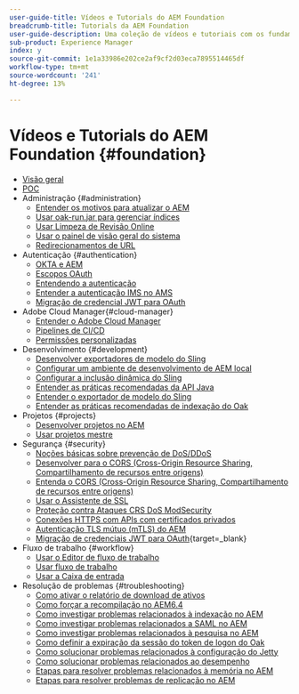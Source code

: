 ```yaml
---
user-guide-title: Vídeos e Tutorials do AEM Foundation
breadcrumb-title: Tutorials da AEM Foundation
user-guide-description: Uma coleção de vídeos e tutoriais com os fundamentos do Adobe Experience Manager.
sub-product: Experience Manager
index: y
source-git-commit: 1e1a33986e202ce2af9cf2d03eca7895514465df
workflow-type: tm+mt
source-wordcount: '241'
ht-degree: 13%

---
```



# Vídeos e Tutorials do AEM Foundation {#foundation}

+ [Visão geral](./overview.md)
+ [POC](./poc.md)
+ Administração {#administration}
   + [Entender os motivos para atualizar o AEM](./administration/understand-reasons-to-upgrade.md)
   + [Usar oak-run.jar para gerenciar índices](./administration/use-oak-run-jar-to-manage-indexes.md)
   + [Usar Limpeza de Revisão Online](./administration/use-online-revision-clean-up.md)
   + [Usar o painel de visão geral do sistema](./administration/use-the-system-overview-dashboard.md)
   + [Redirecionamentos de URL](./administration/url-redirection.md)
+ Autenticação {#authentication}
   + [OKTA e AEM](authentication/okta-saml-integration.md)
   + [Escopos OAuth](authentication/oauth-code-sample-develop.md)
   + [Entendendo a autenticação](authentication/authentication-support-article-understand.md)
   + [Entender a autenticação IMS no AMS](authentication/adobe-ims-authentication-technical-video-understand.md)
   + [Migração de credencial JWT para OAuth](authentication/jwt-to-oauth-migration.md)
+ Adobe Cloud Manager{#cloud-manager}
   + [Entender o Adobe Cloud Manager](./cloud-manager/understand-cloud-manager-for-aem.md)
   + [Pipelines de CI/CD](./cloud-manager/use-the-cicd-pipeline-in-cloud-manager-for-aem.md)
   + [Permissões personalizadas](./cloud-manager/cloud-permissions.md)
+ Desenvolvimento {#development}
   + [Desenvolver exportadores de modelo do Sling](./development/develop-sling-model-exporter.md)
   + [Configurar um ambiente de desenvolvimento de AEM local](./development/set-up-a-local-aem-development-environment.md)
   + [Configurar a inclusão dinâmica do Sling](./development/set-up-sling-dynamic-include.md)
   + [Entender as práticas recomendadas da API Java](./development/understand-java-api-best-practices.md)
   + [Entender o exportador de modelo do Sling](./development/understand-sling-model-exporter.md)
   + [Entender as práticas recomendadas de indexação do Oak](./development/understand-indexing-best-practices.md)
+ Projetos {#projects}
   + [Desenvolver projetos no AEM](./projects/develop-aem-projects.md)
   + [Usar projetos mestre](./projects/use-project-masters.md)
+ Segurança {#security}
   + [Noções básicas sobre prevenção de DoS/DDoS](./security/understanding-dos-and-prevention-approaches.md)
   + [Desenvolver para o CORS (Cross-Origin Resource Sharing, Compartilhamento de recursos entre origens)](./security/develop-for-cross-origin-resource-sharing.md)
   + [Entenda o CORS (Cross-Origin Resource Sharing, Compartilhamento de recursos entre origens)](./security/understand-cross-origin-resource-sharing.md)
   + [Usar o Assistente de SSL](./security/use-the-ssl-wizard.md)
   + [Proteção contra Ataques CRS DoS ModSecurity](./security/modsecurity-crs-dos-attack-protection.md)
   + [Conexões HTTPS com APIs com certificados privados](./security/call-internal-apis-having-private-certificate.md)
   + [Autenticação TLS mútuo (mTLS) do AEM](./security/mutual-tls-authentication.md)
   + [Migração de credenciais JWT para OAuth](https://experienceleague.adobe.com/en/docs/experience-manager-learn/foundation/authentication/jwt-to-oauth-migration){target=_blank}
+ Fluxo de trabalho {#workflow}
   + [Usar o Editor de fluxo de trabalho](./workflow/use-the-workflow-editor.md)
   + [Usar fluxo de trabalho](./workflow/use-workflow.md)
   + [Usar a Caixa de entrada](./workflow/use-the-inbox.md)
+ Resolução de problemas {#troubleshooting}
   + [Como ativar o relatório de download de ativos](./troubleshooting/how-to-enable-asset-download-report.md)
   + [Como forçar a recompilação no AEM6.4](./troubleshooting/how-to-force-recompilation.md)
   + [Como investigar problemas relacionados à indexação no AEM](./troubleshooting/how-to-investigate-indexing-related-issues.md)
   + [Como investigar problemas relacionados a SAML no AEM](./troubleshooting/how-to-investigate-saml-related-issues.md)
   + [Como investigar problemas relacionados à pesquisa no AEM](./troubleshooting/how-to-investigate-search-related-issues.md)
   + [Como definir a expiração da sessão do token de logon do Oak](./troubleshooting/how-to-set-the-oak-login-token-session-expiration.md)
   + [Como solucionar problemas relacionados à configuração do Jetty](./troubleshooting/how-to-troubleshoot-issues-related-to-jetty-configuration.md)
   + [Como solucionar problemas relacionados ao desempenho](./troubleshooting/how-to-troubleshoot-performance-related-issues.md)
   + [Etapas para resolver problemas relacionados à memória no AEM](./troubleshooting/steps-to-resolve-memory-related-issues.md)
   + [Etapas para resolver problemas de replicação no AEM](./troubleshooting/steps-to-resolve-replication-issues.md)
